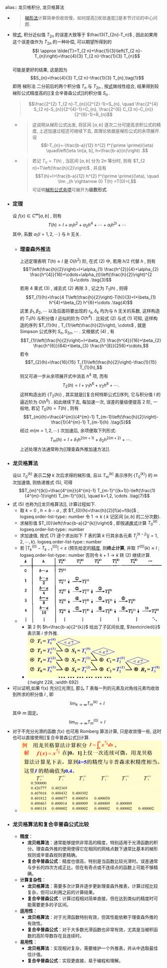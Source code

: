 alias:: 龙贝格积分, 龙贝格算法

- > [梯形法]([[梯形法的递推化]])计算简单但收敛慢，如何提高[[收敛速度]]是本节讨论的中心问题.
- 按[式](((65a7a3c7-fb4f-4846-9091-6597c2aba092))), 积分近似值 $T_{2n}$ 的误差大致等于 $\frac13(T_{2n}-T_n)$ , 因此如果用这个误差值作为 $T_{2n}$ 的一种补偿, 可以期望所得到的  
  $$I \approx \tilde{T}=T_{2 n}+\frac{1}{3}\left(T_{2 n}-T_{n}\right)=\frac{4}{3} T_{2 n}-\frac{1}{3} T_{n}$$  
  可能是更好的结果, 这是因为
  $$S_{n}=\frac{4}{3} T_{2 n}-\frac{1}{3} T_{n},\tag{1}$$
  即用 梯形法 二分前后的两个积分值  $T_{n}$  与  $T_{2 n}$ , 按[式](((65a7a3c7-fb4f-4846-9091-6597c2aba092)))做线性组合, 结果得到较梯形公式精度高的[[复合辛普森公式]]的积分值  $S_{n}$ .
  >$$\frac{2^{2} T_{2 n}-T_{n}}{2^{2}-1}=S_{n}, \quad \frac{2^{4} S_{2 n}-S_{n}}{2^{4}-1}=C_{n}, \frac{2^{6} C_{2 n}-C_{n}}{2^{6}-1}=R_{n}$$
	- >这说明从梯形公式出发, 将区间  $[a, b]$  逐次二分可提高求积公式的精度, 上述加速过程还可继续下去, 其理论依据是梯形公式的余项展开. 设
	  $$I-T_{n}=-\frac{b-a}{12} h^{2} f^{\prime \prime}(\eta) \quad\left(\eta \in[a, b], h=\frac{b-a}{n}\right) .$$
	- >若记  $T_{n}=T(h)$ , 当区间  $[a, b]$  分为  $2 n$  等分时, 则有  $T_{2 n}=T\left(\frac{h}{2}\right)$ , 并且有
	  $$T(h)=I+\frac{b-a}{12} h^{2} f^{\prime \prime}(\eta), \quad \lim _{h \rightarrow 0} T(h) =T(0)=I,$$
	  可证明[梯形公式余项]([[求积公式余项]])可展开为**级数形式**.
- ### 定理
  设  $f(x) \in C^{\infty}[a, b]$ , 则有 
  $$
  T(h)=I+\alpha_{1} h^{2}+\alpha_{2} h^{4}+\cdots+\alpha_{l} h^{2 l}+\cdots \tag{2}$$ 
  其中, 系数  $\alpha_{l}(l=1,2, \cdots)$ 与  $h$  无关.
	- ### 理查森外推法
	  上述定理表明  $T(h) \approx I$ 是  $O\left(h^{2}\right)$  阶, 在式 $(2)$ 中, 若用  $h / 2$  代替  $h$ , 则有
	  $$T\left(\frac{h}{2}\right)=I+\alpha_{1} \frac{h^{2}}{4}+\alpha_{2} \frac{h^{4}}{16}+\cdots+\alpha_{t}\left(\frac{h}{2}\right)^{2 l}+\cdots .\tag{3}$$
	  若用 $4$ 乘式 $(3)$ , 减去式 $(2)$ 再除 $3$ , 记之为  $T_{1}(h)$ , 则得
	  $$T_{1}(h)=\frac{4 T\left(\frac{h}{2}\right)-T(h)}{3}=I+\beta_{1} h^{4}+\beta_{2} h^{6}+\cdots .\tag{4}$$
	  这里 $\beta_{1}, \beta_{2}, \cdots$  以及后面将要出现的  $r_{k}, \delta_{k}$  均为与  $h$  无关的系数, 这样构造的  $T_{1}(h)$  与积分值  $I$  近似的阶为  $O\left(h^{4}\right)$ . 比较式 $(2)$ 与式  $(1)$ 可知, 这样构造的序列  $T_{1}(h) ,  T_{1}\left(\frac{h}{2}\right), \cdots$ , 就是 Simpson 公式序列  $S_{n}, S_{2 n}, \cdots$ .
	  又根据式 $(4)$ , 有
	  $$T_{1}\left(\frac{h}{2}\right)=I+\beta_{1} \frac{h^{4}}{16}+\beta_{2} \frac{h^{6}}{64}+\beta_{3} \frac{h^{8}}{256}+\cdots,$$
	  若令
	  $$T_{2}(h)=\frac{16}{15} T_{1}\left(\frac{h}{2}\right)-\frac{1}{15} T_{1}(h),$$
	  则又可进一步从余项展开式中消去  $h^{4}$  项, 而有
	  $$T_{2}(h)=I+\gamma_{1} h^{6}+\gamma_{2} h^{8}+\cdots .$$
	  这样构造出的  $\left\{T_{2}(h)\right\}$ , 其实就是[[复合柯特斯公式]]序列, 它与积分值  $I$  的逼近阶为  $O\left(h^{6}\right)$ . 如此继续下去, 每加速一次, 误差的量级便提高 $2$ 阶, 一般地, 若记  $T_{0}(h)=T(h)$ , 则有
	  $$T_{m}(h)=\frac{4^{m}}{4^{m}-1} T_{m-1}\left(\frac{h}{2}\right)-\frac{1}{4^{m}-1} T_{m-1}(h) .\tag{5}$$ 
	  经过  $m(m=1,2, \cdots)$  次加速后, 余项便取下列形式:
	  $$T_{m}(h)=I+\delta_{1} h^{2(m+1)}+\delta_{2} h^{2(m+2)}+\cdots .\tag{6}$$
	  上述处理方法通常称为[[理查森外推加速方法]].
- ### 龙贝格算法
  设以  $T_{0}^{(k)}$  表示**二分**  $k$  次后求得的梯形值, 且以  $T_{m}^{(k)}$  表示序列  $\left\{T_{0}^{(k)}\right\}$  的  $m$  次加速值, 则依递推式 $(5)$, 可得
  $$T_{m}^{(k)}=\frac{4^{m}}{4^{m}-1} T_{m-1}^{(k+1)}-\left(\frac{1}{4^{m}-1}\right) T_{m-1}^{(k)}, \quad k=1,2, \cdots .\tag{7}$$
- 式 $(5)$ 也称为[[龙贝格算法]], 计算过程如下.
	- 取  $k=0$ , $h=b-a$ , 求  $T_{0}(h)=\frac{h}{2}[f(a)+f(b)]$ ,
	  logseq.order-list-type:: number
	  令  $1 \rightarrow k$  (  $k$  记区间  $[a, b]$  的二分次数).
	- 求梯形值  $T_{0}\left(\frac{b-a}{2^{k}}\right)$ , 即按[递推式]([[梯形法的递推化]])计算  $T_{0}^{(k)}$ .
	  logseq.order-list-type:: number
	- 求加速值, 按式 $(7)$ 逐个求出如下  $T$  表的第  $k$  行其余各元素  $T_{j}^{(k-j)}   (j=1,2, \cdots, k) .$
	  logseq.order-list-type:: number
	- 若  $\left|T_{k}^{(0)}-T_{k-1}^{(0)}\right|<\varepsilon$  (预先给定的[精度]([[求积公式截断误差]]), 则**终止计算**, 并取  $T^{(0)}(k) \approx I$ ; 
	  logseq.order-list-type:: number
	  否则令  $k+1 \rightarrow k$  转 $(2)$ 继续计算.
	- ![image.png](../assets/image_1705517957122_0.png)
		- 第 $2$ 列  $h=\frac{b-a}{2^{k}}$  给出了子区间长度, $\textcircled{i}$ 表示第  $i$  步外推.
		- ![image.png](../assets/image_1705519235819_0.png){:height 228, :width 692}
- 可以证明,如果  f(x)  充分[[光滑]], 那么  $T$  表每一列的元素及对角线元素均收敛到所求的积分值  $I$ , 即
  $$\lim _{k \rightarrow \infty} T_{m}^{(k)}=I$$
  其中 $m$ 固定。
  $$\lim _{m \rightarrow \infty} T_{m}^{(0)}=I$$
- 对于不充分光滑的函数  $f(x)$  也可用 Romberg 算法计算, 只是收敛慢一些, 这时也可以直接使用[[复合辛普森公式]]计算.
	- ![image.png](../assets/image_1705519724764_0.png)
- ### 龙贝格算法和复合辛普森公式比较
	- **精度**：
		- **龙贝格算法**：通常能够提供非常高的精度，特别适用于光滑函数的积分。理查森外推的使用使得它在相同的网格点数下通常比基本的梯形规则或辛普森规则更精确。
		- **复合辛普森公式**：精度也很高，特别是当函数比较光滑时。误差通常与步长的四次方成正比，但在有奇点或不连续点的函数上可能不够精确。
	- **计算复杂性**：
		- **龙贝格算法**：需要多次计算并逐步更新理查森外推表，计算过程比较复杂，但可以利用之前的计算结果。
		- **复合辛普森公式**：计算过程相对简单直接，但在达到类似的精度时可能需要更多的子区间。
	- **适用性**：
		- **龙贝格算法**：对于光滑函数特别有效，但其性能依赖于理查森外推的有效性。
		- **复合辛普森公式**：对于大多数光滑函数也非常有效，尤其是当被积函数的高阶导数存在且连续时。
	- **易用性**：
		- **龙贝格算法**：实现相对复杂，需要维护一个外推表，并从中选取最佳估计值。
		- **复合辛普森公式**：实现更直接，易于编程和理解。